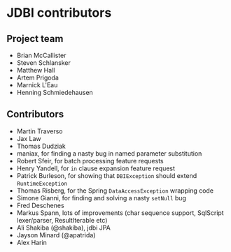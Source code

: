 # JDBI contributors

## Project team

- Brian McCallister
- Steven Schlansker
- Matthew Hall
- Artem Prigoda
- Marnick L'Eau
- Henning Schmiedehausen

## Contributors

- Martin Traverso
- Jax Law
- Thomas Dudziak
- maniax, for finding a nasty bug in named parameter substitution
- Robert Sfeir, for batch processing feature requests
- Henry Yandell, for `in` clause expansion feature request
- Patrick Burleson, for showing that `DBIException` should extend `RuntimeException`
- Thomas Risberg, for the Spring `DataAccessException` wrapping code
- Simone Gianni, for finding and solving a nasty `setNull` bug
- Fred Deschenes
- Markus Spann, lots of improvements (char sequence support, SqlScript lexer/parser, ResultIterable etc)
- Ali Shakiba (@shakiba), jdbi JPA
- Jayson Minard (@apatrida)
- Alex Harin
